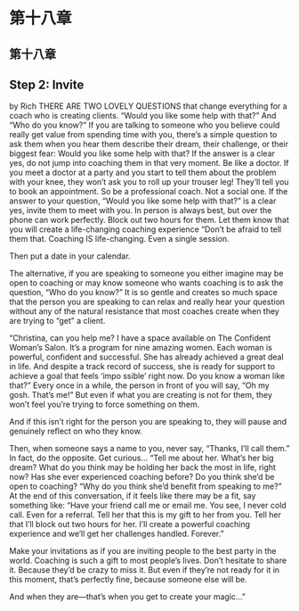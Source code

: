 # 第十八章

## 第十八章

## Step 2: Invite

by Rich THERE ARE TWO LOVELY QUESTIONS that change everything for a coach who is creating clients. “Would you like some help with that?” And “Who do you know?” If you are talking to someone who you believe could really get value from spending time with you, there’s a simple question to ask them when you hear them describe their dream, their challenge, or their biggest fear: Would you like some help with that? If the answer is a clear yes, do not jump into coaching them in that very moment. Be like a doctor. If you meet a doctor at a party and you start to tell them about the problem with your knee, they won’t ask you to roll up your trouser leg! They’ll tell you to book an appointment. So be a professional coach. Not a social one. If the answer to your question, “Would you like some help with that?” is a clear yes, invite them to meet with you. In person is always best, but over the phone can work perfectly. Block out two hours for them. Let them know that you will create a life-changing coaching experience “Don’t be afraid to tell them that. Coaching IS life-changing. Even a single session.

Then put a date in your calendar.

The alternative, if you are speaking to someone you either imagine may be open to coaching or may know someone who wants coaching is to ask the question, “Who do you know?” It is so gentle and creates so much space that the person you are speaking to can relax and really hear your question without any of the natural resistance that most coaches create when they are trying to “get” a client.

“Christina, can you help me? I have a space available on The Confident Woman’s Salon. It’s a program for nine amazing women. Each woman is powerful, confident and successful. She has already achieved a great deal in life. And despite a track record of success, she is ready for support to achieve a goal that feels ‘impo ssible’ right now. Do you know a woman like that?” Every once in a while, the person in front of you will say, “Oh my gosh. That’s me!” But even if what you are creating is not for them, they won’t feel you’re trying to force something on them.

And if this isn’t right for the person you are speaking to, they will pause and genuinely reflect on who they know.

Then, when someone says a name to you, never say, “Thanks, I’ll call them.” In fact, do the opposite. Get curious... “Tell me about her. What’s her big dream? What do you think may be holding her back the most in life, right now? Has she ever experienced coaching before? Do you think she’d be open to coaching? “Why do you think she’d benefit from speaking to me?” At the end of this conversation, if it feels like there may be a fit, say something like: “Have your friend call me or email me. You see, I never cold call. Even for a referral. Tell her that this is my gift to her from you. Tell her that I’ll block out two hours for her. I’ll create a powerful coaching experience and we’ll get her challenges handled. Forever.”

Make your invitations as if you are inviting people to the best party in the world. Coaching is such a gift to most people’s lives. Don’t hesitate to share it. Because they’d be crazy to miss it. But even if they’re not ready for it in this moment, that’s perfectly fine, because someone else will be.

And when they are—that’s when you get to create your magic...”

